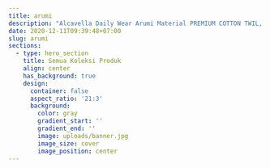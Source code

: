 ```yaml
---
title: arumi
description: "Alcavella Daily Wear Arumi Material PREMIUM COTTON TWIL, dengan desain simple dan tetap membuat kamu semakin percaya diri, yang bisa membuat aktivitas kamu terasa nyaman."
date: 2020-12-11T09:39:48+07:00
slug: arumi
sections:
  - type: hero_section
    title: Semua Koleksi Produk
    align: center
    has_background: true
    design:
      container: false
      aspect_ratio: '21:3'
      background:
        color: gray
        gradient_start: ''
        gradient_end: ''
        image: uploads/banner.jpg
        image_size: cover
        image_position: center
---
```


